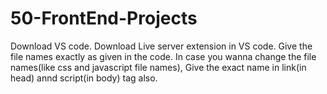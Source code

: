 # 50-FrontEnd-Projects

Download VS code.
Download Live server extension in VS code.
Give the file names exactly as given in the code.
In case you wanna change the file names(like css and javascript file names), Give the exact name in link(in head) annd script(in body) tag also.
